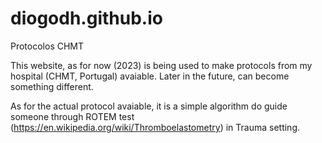 # diogodh.github.io
Protocolos CHMT

This website, as for now (2023) is being used to make protocols from my hospital (CHMT, Portugal) avaiable. Later in the future, can become something different.

As for the actual protocol avaiable, it is a simple algorithm do guide someone through ROTEM test (https://en.wikipedia.org/wiki/Thromboelastometry) in Trauma setting.
